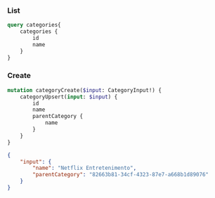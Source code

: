 ### List

```graphql
query categories{
    categories {
        id
        name
    }
}
```

### Create 

```graphql
mutation categoryCreate($input: CategoryInput!) {
    categoryUpsert(input: $input) {
        id
        name
        parentCategory {
            name
        }
    }
}
```

```json
{
    "input": {
        "name": "Netflix Entretenimento",
        "parentCategory": "82663b81-34cf-4323-87e7-a668b1d89076"
    }
}
```
